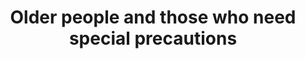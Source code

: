 ---
banner:
  content: If you think you have been exposed to COVID-19 and develop a fever and
    symptoms, such as cough or difficulty breathing, call your healthcare provider
    for medical advice.
  display: false
  heading: Call your doctor
layout: category
name: older-people-special-precautions
owner: CDC
questions:
- who-is-at-higher-risk-for-serious-illness-from-covid-19
- are-people-with-disabilities-at-higher-risk
- what-should-people-at-higher-risk-of-serious-illness-with-covid-19-do
- child-with-special-healthcare-need-higher-risk
- additional-steps-child-special-healthcare-need
- what-if-child-underlying-symptoms-get-worse
- what-does-well-controlled-mean
- what-does-more-severe-illness-mean
- risk-for-complications-from-covid-19-if-i-smoke-cigarettes
- risk-for-complications-from-covid-19-if-i-vape-tobacco-or-nicotine
- how-were-the-underlying-conditions-selected
- what-about-underlying-medical-conditions-that-are-not-included-on-this-list
redirect_from:
- /underlying-conditions/
title: Older people and those who need special precautions
---